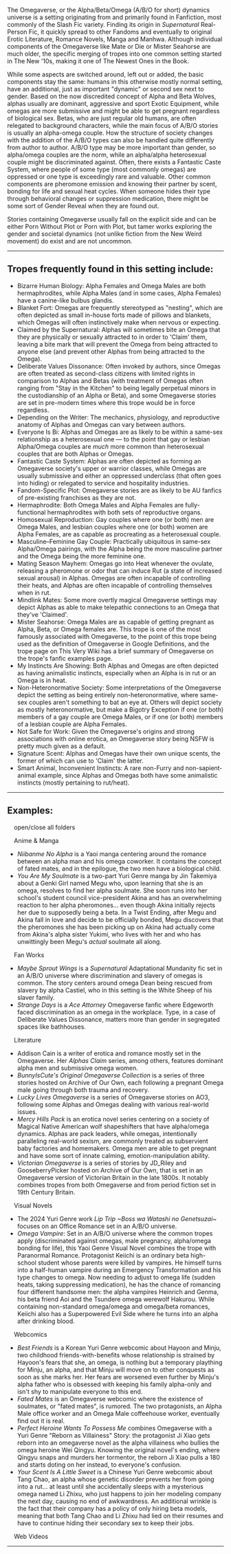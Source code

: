 The Omegaverse, or the Alpha/Beta/Omega (A/B/O for short) dynamics universe is a setting originating from and primarily found in Fanfiction, most commonly of the Slash Fic variety. Finding its origin in _Supernatural_ Real-Person Fic, it quickly spread to other Fandoms and eventually to original Erotic Literature, Romance Novels, Manga and Manhwa. Although individual components of the Omegaverse like Mate or Die or Mister Seahorse are much older, the specific merging of tropes into one common setting started in The New '10s, making it one of The Newest Ones in the Book.

While some aspects are switched around, left out or added, the basic components stay the same: humans in this otherwise mostly normal setting, have an additional, just as important "dynamic" or second sex next to gender. Based on the now discredited concept of Alpha and Beta Wolves, alphas usually are dominant, aggressive and sport Exotic Equipment, while omegas are more submissive and might be able to get pregnant regardless of biological sex. Betas, who are just regular old humans, are often relegated to background characters, while the main focus of A/B/O stories is usually an alpha-omega couple. How the structure of society changes with the addition of the A/B/O types can also be handled quite differently from author to author. A/B/O type may be more important than gender, so alpha/omega couples are the norm, while an alpha/alpha heterosexual couple might be discriminated against. Often, there exists a Fantastic Caste System, where people of some type (most commonly omegas) are oppressed or one type is exceedingly rare and valuable. Other common components are pheromone emission and knowing their partner by scent, bonding for life and sexual heat cycles. When someone hides their type through behavioral changes or suppression medication, there might be some sort of Gender Reveal when they are found out.

Stories containing Omegaverse usually fall on the explicit side and can be either Porn Without Plot or Porn with Plot, but tamer works exploring the gender and societal dynamics (not unlike fiction from the New Weird movement) do exist and are not uncommon.

___

## Tropes frequently found in this setting include:

-   Bizarre Human Biology: Alpha Females and Omega Males are both hermaphrodites, while Alpha Males (and in some cases, Alpha Females) have a canine-like bulbus glandis.
-   Blanket Fort: Omegas are frequently stereotyped as "nesting", which are often depicted as small in-house forts made of pillows and blankets, which Omegas will often instinctively make when nervous or expecting.
-   Claimed by the Supernatural: Alphas will sometimes bite an Omega that they are physically or sexually attracted to in order to 'Claim' them, leaving a bite mark that will prevent the Omega from being attracted to anyone else (and prevent other Alphas from being attracted to the Omega).
-   Deliberate Values Dissonance: Often invoked by authors, since Omegas are often treated as second-class citizens with limited rights in comparison to Alphas and Betas (with treatment of Omegas often ranging from "Stay in the Kitchen" to being legally perpetual minors in the custodianship of an Alpha or Beta), and some Omegaverse stories are set in pre-modern times where this trope would be in force regardless.
-   Depending on the Writer: The mechanics, physiology, and reproductive anatomy of Alphas and Omegas can vary between authors.
-   Everyone Is Bi: Alphas and Omegas are as likely to be within a same-sex relationship as a heterosexual one — to the point that gay or lesbian Alpha/Omega couples are _much_ more common than heterosexual couples that are both Alphas or Omegas.
-   Fantastic Caste System: Alphas are often depicted as forming an Omegaverse society's upper or warrior classes, while Omegas are usually submissive and either an oppressed underclass (that often goes into hiding) or relegated to service and hospitality industries.
-   Fandom-Specific Plot: Omegaverse stories are as likely to be AU fanfics of pre-existing franchises as they are not.
-   Hermaphrodite: Both Omega Males and Alpha Females are fully-functional hermaphrodites with both sets of reproductive organs.
-   Homosexual Reproduction: Gay couples where one (or both) men are Omega Males, and lesbian couples where one (or both) women are Alpha Females, are as capable as procreating as a heterosexual couple.
-   Masculine–Feminine Gay Couple: Practically ubiquitous in same-sex Alpha/Omega pairings, with the Alpha being the more masculine partner and the Omega being the more feminine one.
-   Mating Season Mayhem: Omegas go into Heat whenever the ovulate, releasing a pheromone or odor that can induce Rut (a state of increased sexual arousal) in Alphas. Omegas are often incapable of controlling their heats, and Alphas are often incapable of controlling themselves when in rut.
-   Mindlink Mates: Some more overtly magical Omegaverse settings may depict Alphas as able to make telepathic connections to an Omega that they've 'Claimed'.
-   Mister Seahorse: Omega Males are as capable of getting pregnant as Alpha, Beta, or Omega females are. This trope is one of the most famously associated with Omegaverse, to the point of this trope being used as the definition of Omegaverse in Google Definitions, and the trope page on This Very Wiki has a brief summary of Omegaverse on the trope's fanfic examples page.
-   My Instincts Are Showing: Both Alphas and Omegas are often depicted as having animalistic instincts, especially when an Alpha is in rut or an Omega is in heat.
-   Non-Heteronormative Society: Some interpretations of the Omegaverse depict the setting as being entirely non-heteronormative, where same-sex couples aren't something to bat an eye at. Others will depict society as mostly heteronormative, but make a Bigotry Exception if one (or both) members of a gay couple are Omega Males, or if one (or both) members of a lesbian couple are Alpha Females.
-   Not Safe for Work: Given the Omegaverse's origins and strong associations with online erotica, an Omegaverse story being NSFW is pretty much given as a default.
-   Signature Scent: Alphas and Omegas have their own unique scents, the former of which can use to 'Claim' the latter.
-   Smart Animal, Inconvenient Instincts: A rare non-Furry and non-sapient-animal example, since Alphas and Omegas both have some animalistic instincts (mostly pertaining to rut/heat).

___

## Examples:

    open/close all folders 

    Anime & Manga 

-   _Niibanme No Alpha_ is a Yaoi manga centering around the romance between an alpha man and his omega coworker. It contains the concept of fated mates, and in the epilogue, the two men have a biological child.
-   _You Are My Soulmate_ is a two-part Yuri Genre manga by Jin Takemiya about a Genki Girl named Megu who, upon learning that she is an omega, resolves to find her alpha soulmate. She soon runs into her school's student council vice-president Akina and has an overwhelming reaction to her alpha pheromones... even though Akina initially rejects her due to supposedly being a beta. In a Twist Ending, after Megu and Akina fall in love and decide to be officially bonded, Megu discovers that the pheromones she has been picking up on Akina had actually come from Akina's alpha sister Yukimi, who lives with her and who has unwittingly been Megu's _actual_ soulmate all along.

    Fan Works 

-   _Maybe Sprout Wings_ is a _Supernatural_ Adaptational Mundanity fic set in an A/B/O universe where discrimination and slavery of omegas is common. The story centers around omega Dean being rescued from slavery by alpha Castiel, who in this setting is the White Sheep of his slaver family.
-   _Strange Days_ is a _Ace Attorney_ Omegaverse fanfic where Edgeworth faced discrimination as an omega in the workplace. Type, in a case of Deliberate Values Dissonance, matters more than gender in segregated spaces like bathhouses.

    Literature 

-   Addison Cain is a writer of erotica and romance mostly set in the Omegaverse. Her _Alphas Claim_ series, among others, features dominant alpha men and submissive omega women.
-   _BunnyIsCute's Original Omegaverse Collection_ is a series of three stories hosted on Archive of Our Own, each following a pregnant Omega male going through both trauma and recovery.
-   _Lucky Lives Omegaverse_ is a series of Omegaverse stories on AO3, following some Alphas and Omegas dealing with various real-world issues.
-   _Mercy Hills Pack_ is an erotica novel series centering on a society of Magical Native American wolf shapeshifters that have alpha/omega dynamics. Alphas are pack leaders, while omegas, intentionally paralleling real-world sexism, are commonly treated as subservient baby factories and homemakers. Omega men are able to get pregnant and have some sort of innate calming, emotion-manipulation ability.
-   _Victorian Omegaverse_ is a series of stories by JD\_Riley and GooseberryPicker hosted on Archive of Our Own, that is set in an Omegaverse version of Victorian Britain in the late 1800s. It notably combines tropes from both Omegaverse and from period fiction set in 19th Century Britain.

    Visual Novels 

-   The 2024 Yuri Genre work _Lip Trip ~Boss wa Watashi no Genetsuzai~_ focuses on an Office Romance set in an A/B/O universe.
-   _Omega Vampire_: Set in an A/B/O universe where the common tropes apply (discriminated against omegas, male pregnancy, alpha/omega bonding for life), this Yaoi Genre Visual Novel combines the trope with Paranormal Romance. Protagonist Keiichi is an ordinary beta high-school student whose parents were killed by vampires. He himself turns into a half-human vampire during an Emergency Transformation and his type changes to omega. Now needing to adjust to omega life (sudden heats, taking suppressing medication), he has the chance of romancing four different handsome men: the alpha vampires Heinrich and Genma, his beta friend Aoi and the Tsundere omega werewolf Hakurou. While containing non-standard omega/omega and omega/beta romances, Keiichi also has a Superpowered Evil Side where he turns into an alpha after drinking blood.

    Webcomics 

-   _Best Friends_ is a Korean Yuri Genre webcomic about Hayoon and Minju, two childhood friends-with-benefits whose relationship is strained by Hayoon's fears that she, an omega, is nothing but a temporary plaything for Minju, an alpha, and that Minju will move on to other conquests as soon as she marks her. Her fears are worsened even further by Minju's alpha father who is obsessed with keeping his family alpha-only and isn't shy to manipulate everyone to this end.
-   _Fated Mates_ is an Omegaverse webcomic where the existence of soulmates, or "fated mates", is rumored. The two protagonists, an Alpha Male office worker and an Omega Male coffeehouse worker, eventually find out it is real.
-   _Perfect Heroine Wants To Possess Me_ combines Omegaverse with a Yuri Genre "Reborn as Villainess" Story: the protagonist Ji Xiao gets reborn into an omegaverse novel as the alpha villainess who bullies the omega heroine Wei Qingyu. Knowing the original novel's ending, where Qingyu snaps and murders her tormentor, the reborn Ji Xiao pulls a 180 and starts doting on her instead, to everyone's confusion.
-   _Your Scent Is A Little Sweet_ is a Chinese Yuri Genre webcomic about Tang Chao, an alpha whose genetic disorder prevents her from going into a rut... at least until she accidentally sleeps with a mysterious omega named Li Zhixu, who just happens to join her modeling company the next day, causing no end of awkwardness. An additional wrinkle is the fact that their company has a policy of only hiring beta models, meaning that both Tang Chao and Li Zhixu had lied on their resumes and have to continue hiding their secondary sex to keep their jobs.

    Web Videos 

___